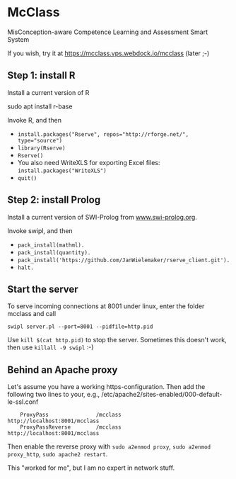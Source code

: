 # McClass
MisConception-aware Competence Learning and Assessment Smart System

If you wish, try it at https://mcclass.vps.webdock.io/mcclass (later ;-)

## Step 1: install R
Install a current version of R

sudo apt install r-base

Invoke R, and then

* `install.packages("Rserve", repos="http://rforge.net/", type="source")`
* `library(Rserve)`
* `Rserve()`
* You also need WriteXLS for exporting Excel files: `install.packages("WriteXLS")`
* `quit()`

## Step 2: install Prolog
Install a current version of SWI-Prolog from www.swi-prolog.org.

Invoke swipl, and then

* `pack_install(mathml).`
* `pack_install(quantity).`
* `pack_install('https://github.com/JanWielemaker/rserve_client.git').`
* `halt.`

## Start the server
To serve incoming connections at 8001 under linux, enter the folder mcclass and call 

`swipl server.pl --port=8001 --pidfile=http.pid`

Use `kill $(cat http.pid)` to stop the server. Sometimes this doesn't work, then use `killall -9 swipl` :-)

## Behind an Apache proxy
Let's assume you have a working https-configuration. Then add the following two lines to your, e.g.,
/etc/apache2/sites-enabled/000-default-le-ssl.conf

        ProxyPass               /mcclass        http://localhost:8001/mcclass
        ProxyPassReverse        /mcclass        http://localhost:8001/mcclass

Then enable the reverse proxy with `sudo a2enmod proxy`, `sudo a2enmod proxy_http`, `sudo apache2 restart`.

This "worked for me", but I am no expert in network stuff.
